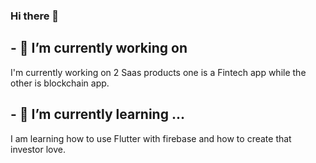 ### Hi there 👋

## - 🔭 I’m currently working on 
I'm currently working on 2 Saas products one is a Fintech app while the other is blockchain app.

## - 🌱 I’m currently learning ...
I am learning how to use Flutter with firebase and how to create that investor love.


<!--
**webbravo/webbravo** is a ✨ _special_ ✨ repository because its `README.md` (this file) appears on your GitHub profile.

Here are some ideas to get you started:

- 🔭 I’m currently working on ...
- 🌱 I’m currently learning ...
- 👯 I’m looking to collaborate on ...
- 🤔 I’m looking for help with ...
- 💬 Ask me about ...
- 📫 How to reach me: ...
- 😄 Pronouns: ...
- ⚡ Fun fact: ...
-->

